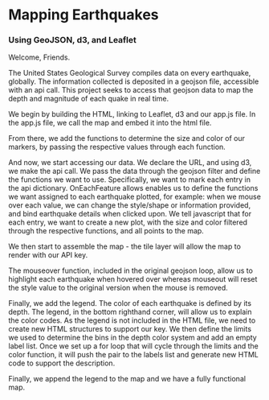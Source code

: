 <h1>Mapping Earthquakes</h1>
<h3>Using GeoJSON, d3, and Leaflet</h3>

Welcome, Friends. 

The United States Geological Survey compiles data on every earthquake, globally. The information collected is deposited in a geojson file, accessible with an api call. This project seeks to access that geojson data to map the depth and magnitude of each quake in real time. 

We begin by building the HTML, linking to Leaflet, d3 and our app.js file. In the app.js file, we call the map and embed it into the html file. 

From there, we add the functions to determine the size and color of our markers, by passing the respective values through each function.

And now, we start accessing our data. We declare the URL, and using d3, we make the api call. We pass the data through the geojson filter and define the functions we want to use. Specifically, we want to mark each entry in the api dictionary. OnEachFeature allows enables us to define the functions we want assigned to each earthquake plotted, for example:  when we mouse over each value, we can change the style/shape or information provided, and bind earthquake details when clicked upon. We tell javascript that for each entry, we want to create a new plot, with the size and color filtered through the respective functions, and all points to the map. 

We then start to assemble the map - the tile layer will allow the map to render with our API key. 

The mouseover function, included in the original geojson loop, allow us to highlight each earthquake when hovered over whereas mouseout will reset the style value to the original version when the mouse is removed. 

Finally, we add the legend. The color of each earthquake is defined by its depth. The legend, in the bottom righthand corner, will allow us to explain the color codes. As the legend is not included in the HTML file, we need to create new HTML structures to support our key. We then define the limits we used to determine the bins in the depth color system and add an empty label list. Once we set up a for loop that will cycle through the limits and the color function, it will push the pair to the labels list and generate new HTML code to support the description. 

Finally, we append the legend to the map and we have a fully functional map. 
